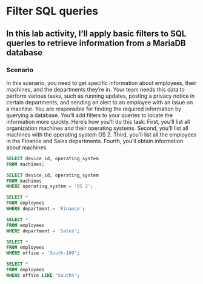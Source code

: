 # Filter SQL queries

## In this lab activity, I’ll apply basic filters to SQL queries to retrieve information from a MariaDB database

### Scenario

In this scenario, you need to get specific information about employees, their machines, and the departments they’re in. Your team needs this data to perform various tasks, such as running updates, posting a privacy notice in certain departments, and sending an alert to an employee with an issue on a machine. You are responsible for finding the required information by querying a database. You’ll add filters to your queries to locate the information more quickly. Here’s how you’ll do this task: First, you’ll list all organization machines and their operating systems. Second, you’ll list all machines with the operating system OS 2. Third, you’ll list all the employees in the Finance and Sales departments. Fourth, you’ll obtain information about machines.

```SQL
SELECT device_id, operating_system
FROM machines;

SELECT device_id, operating_system
FROM machines
WHERE operating_system = 'OS 2';

SELECT *
FROM employees
WHERE department = 'Finance';

SELECT *
FROM employees
WHERE department = 'Sales';

SELECT *
FROM employees
WHERE office = 'South-109';

SELECT *
FROM employees
WHERE office LIKE 'South%';
```
